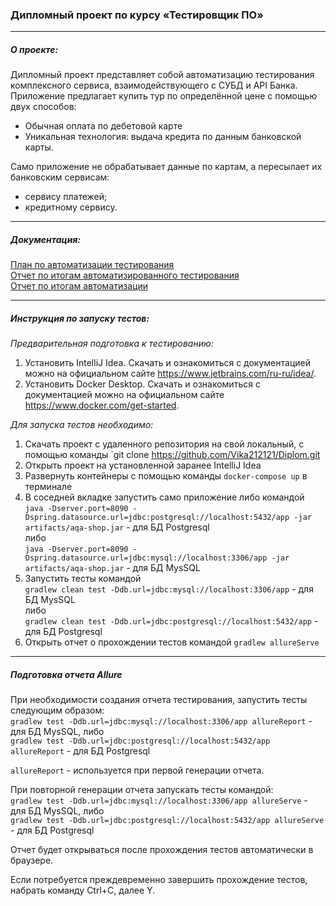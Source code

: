 ### Дипломный проект по курсу «Тестировщик ПО»
___
##### О проекте:
Дипломный проект представляет собой автоматизацию тестирования комплексного сервиса, взаимодействующего с СУБД и API Банка.  
Приложение предлагает купить тур по определённой цене с помощью двух способов:  
* Обычная оплата по дебетовой карте  
* Уникальная технология: выдача кредита по данным банковской карты.  
 
Само приложение не обрабатывает данные по картам, а пересылает их банковским сервисам:
* сервису платежей;
* кредитному сервису.
___
##### Документация:
[План по автоматизации тестирования](https://github.com/Vika212121/Diplom/blob/master/Plan.md "План по автоматизации тестирования")  
[Отчет по итогам автоматизированного тестирования](https://github.com/Vika212121/Diplom/blob/master/Report.md "Отчет по итогам автоматизированного тестирования")  
[Отчет по итогам автоматизации](https://github.com/Vika212121/Diplom/blob/master/Summary.md "Отчет по итогам автоматизации")  

___
##### **Инструкция по запуску тестов:**

_Предварительная подготовка к тестированию:_
1. Установить IntelliJ Idea. Скачать и ознакомиться с документацией можно на официальном сайте https://www.jetbrains.com/ru-ru/idea/.
2. Установить Docker Desktop. Скачать и ознакомиться с документацией можно на официальном сайте https://www.docker.com/get-started.

_Для запуска тестов необходимо:_
1. Скачать проект с удаленного репозитория на свой локальный, с помощью команды `git clone https://github.com/Vika212121/Diplom.git
2. Открыть проект на установленной заранее IntelliJ Idea
3. Развернуть контейнеры с помощью команды `docker-compose up` в терминале
4. В соседней вкладке запустить само приложение либо командой   
`java -Dserver.port=8090 -Dspring.datasource.url=jdbc:postgresql://localhost:5432/app -jar artifacts/aqa-shop.jar` - для БД Postgresql  
либо  
`java -Dserver.port=8090 -Dspring.datasource.url=jdbc:mysql://localhost:3306/app -jar artifacts/aqa-shop.jar` - для БД MysSQL  
5. Запустить тесты командой  
`gradlew clean test -Ddb.url=jdbc:mysql://localhost:3306/app` -  для БД MysSQL  
либо  
`gradlew clean test -Ddb.url=jdbc:postgresql://localhost:5432/app` - для БД Postgresql  
6. Открыть отчет о прохождении тестов командой `gradlew allureServe`
___
##### **Подготовка отчета Allure**
При необходимости создания отчета тестирования, запустить тесты следующим образом:   
`gradlew test -Ddb.url=jdbc:mysql://localhost:3306/app аllureReport` -  для БД MysSQL, либо  
`gradlew test -Ddb.url=jdbc:postgresql://localhost:5432/app аllureReport` - для БД Postgresql  

`allureReport` - используется при первой генерации отчета.  

При повторной генерации отчета запускать тесты командой:  
`gradlew test -Ddb.url=jdbc:mysql://localhost:3306/app allureServe` -  для БД MysSQL, либо  
`gradlew test -Ddb.url=jdbc:postgresql://localhost:5432/app allureServe` - для БД Postgresql  

Отчет будет открываться после прохождения тестов автоматически в браузере.  

Если потребуется преждевременно завершить прохождение тестов, набрать команду Ctrl+C, далее Y.
